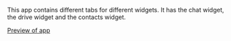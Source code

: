 This app contains different tabs for different widgets. It has the chat widget, the drive widget and the contacts widget.

[Preview of app](https://github.com/Kiran-Mandhane/iotum-samples/assets/108360272/f21a68b2-af84-484a-a0be-92ac1c1e67ac)

